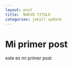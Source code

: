 ```yaml
---
layout: post
title:  NUEVO TITULO
categories: jekyll update
---
```



# Mi primer post
este es mi primer post
